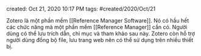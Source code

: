 created: Oct 21, 2020 10:17 PM
tags: #created/2020/Oct/21

Zotero là một phần mềm [[Reference Manager Software]]. Nó có hầu hết các chức năng mà một phần mềm [[Reference Manager]] cần có. Người dùng có thể lưu trích dẫn, chỉ mục và tham khảo sau này. Zotero còn hỗ trợ người dùng đồng bộ file, lưu trang web nên có thể sử dụng trên nhiều thiết bị.